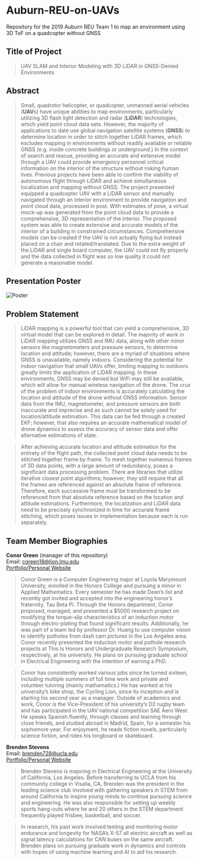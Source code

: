 # Auburn-REU-on-UAVs
Repository for the 2019 Auburn REU Team 1 to map an environment using 3D ToF on a quadcopter without GNSS

## Title of Project
> UAV SLAM and Interior Modeling with 3D LiDAR in GNSS-Denied Environments

## Abstract
>   Small, quadrotor helicopter, or quadcopter, unmanned aerial vehicles (**UAV**s) have unique abilities to map environments, particularly utilizing 3D flash light detection and radar (**LiDAR**) technologies, which yield point cloud data sets. However, the majority of applications to date use global navigation satellite systems (**GNSS**) to determine location in order to stitch together LiDAR frames, which excludes mapping in environments without readily available or reliable GNSS (e.g. inside concrete buildings or underground.) In the context of search and rescue, providing an accurate and extensive model through a UAV could provide emergency personnel critical information on the interior of the structure without risking human lives. Previous projects have been able to confirm the viability of autonomous flight through LiDAR and achieve simultaneous localization and mapping without GNSS. The project presented equipped a quadcopter UAV with a LiDAR sensor and manually navigated through an interior environment to provide navigation and point cloud data, processed in post. With estimates of pose, a virtual mock-up was generated from the point cloud data to provide a comprehensive, 3D representation of the interior. The proposed system was able to create extensive and accurate models of the interior of a building in constrained circumstances. Comprehensive models can be created if the UAV is not actually flying but instead placed on a chair and rotated/translated. Due to the extra weight of the LiDAR and single board computer, the UAV could not fly properly and the data collected in flight was so low quality it could not generate a reasonable model.

## Presentation Poster
![Poster](https://github.com/cgreen18/Auburn-REU-on-UAVs/blob/master/Paper%20and%20Poster/LiDAR%20Mapping%20Poster_rev2.jpg)


## Problem Statement
>   LiDAR mapping is a powerful tool that can yield a comprehensive, 3D virtual model that can be explored in detail. The majority of work in LiDAR mapping utilizes GNSS and IMU data, along with other minor sensors like magnetometers and pressure sensors, to determine location and attitude; however, there are a myriad of situations where GNSS is unavailable, namely indoors. Considering the potential for indoor navigation that small UAVs offer, limiting mapping to outdoors greatly limits the application of LiDAR mapping. In these environments, GNSS may be denied but WiFi may still be available, which will allow for manual wireless navigation of the drone. The crux of the problem of indoor environments is accurately calculating the location and attitude of the drone without GNSS information. Sensor data from the IMU, magnetometer, and pressure sensors are both inaccurate and imprecise and as such cannot be solely used for location/attitude estimation. This data can be fed through a created EKF; however, that also requires an accurate mathematical model of drone dynamics to assess the accuracy of sensor data and offer alternative estimations of state. 

>   After achieving accurate location and attitude estimation for the entirety of the flight path, the collected point cloud data needs to be stitched together frame by frame. To mesh together numerous frames of 3D data points, with a large amount of redundancy, poses a significant data processing problem. There are libraries that utilize iterative closest point algorithms; however, they still require that all the frames are referenced against an absolute frame of reference. Therefore, each successive frame must be transformed to be referenced from that absolute reference based on the location and attitude estimations. Furthermore, the localization and LiDAR data need to be precisely synchronized in time for accurate frame stitching, which poses issues in implementation because each is run separately.

## Team Member Biographies
**Conor Green** (manager of this repository)\
Email: cgreen18@lion.lmu.edu\
[Portfolio/Personal Website](https://greenpage.lmu.build)

> Conor Green is a Computer Engineering major at Loyola Marymount University, enrolled in the Honors College and pursuing a minor in Applied Mathematics. Every semester he has made Dean’s list and recently got invited and accepted into the engineering honor’s fraternity, Tau Beta Pi. Through the Honors department, Conor proposed, managed, and presented a $5000 research project on modifying the torque-slip characteristics of an induction motor through electro-plating that found significant results. Additionally, he was part of a team led by professor Dr. Huang to use computer vision to identify potholes from dash cam pictures in the Los Angeles area. Conor recently presented the induction motor and pothole research projects at This Is Honors and Undergraduate Research Symposium, respectively, at his university. He plans on pursuing graduate school in Electrical Engineering with the intention of earning a PhD.

> Conor has consistently worked various jobs since he turned sixteen, including multiple summers of full time work and private and volunteer tutoring (mainly mathematics.) He has worked at his university’s bike shop, the Cycling Lion, since its inception and is starting his second year as a manager. Outside of academics and work, Conor is the Vice-President of his university’s D2 rugby team and has participated in the UAV national competition SAE Aero West. He speaks Spanish fluently, through classes and learning through close friends, and studied abroad in Madrid, Spain, for a semester his sophomore year. For enjoyment, he reads fiction novels, particularly science fiction, and rides his longboard or skateboard.

**Brenden Stevens**\
Email: brenden728@ucla.edu\
[Portfolio/Personal Website](https://brenden728.wixsite.com/sbrenden)

> Brenden Stevens is majoring in Electrical Engineering at the University of California, Los Angeles. Before transferring to UCLA from his community college in Visalia, CA, Brenden was the president in the leading science club involved with gathering speakers in STEM from around California to inspire young minds to continue pursuing science and engineering. He was also responsible for setting up weekly sports hang-outs where he and 20 others in the STEM department frequently played frisbee, basketball, and soccer. 

> In research, his past work involved testing and monitoring motor endurance and longevity for NASA’s X-57 all electric aircraft as well as signal latency calculations for CAN buses on the same aircraft. Brenden plans on pursuing graduate work in dynamics and controls with hopes of using machine learning and AI to aid his research. 
